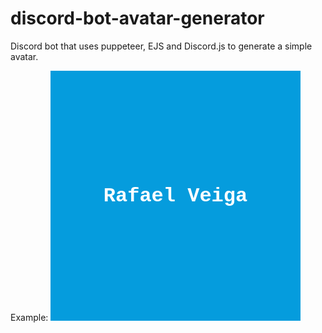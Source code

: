 # discord-bot-avatar-generator

Discord bot that uses puppeteer, EJS and Discord.js to generate a simple avatar.

Example:
![SimpleAvatar](SimpleAvatar.png)
